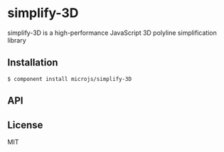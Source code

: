 
# simplify-3D

  simplify-3D is a high-performance JavaScript 3D polyline simplification library

## Installation

    $ component install microjs/simplify-3D

## API

   

## License

  MIT
